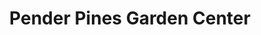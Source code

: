 ---
title: "Pender Pines Garden Center"
url: /hampstead/pender-pines-garden-center/
shop: Garten-Center
---